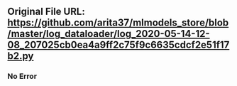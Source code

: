 ## Original File URL: https://github.com/arita37/mlmodels_store/blob/master/log_dataloader/log_2020-05-14-12-08_207025cb0ea4a9ff2c75f9c6635cdcf2e51f17b2.py<br />

### No Error